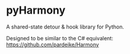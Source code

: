# pyHarmony

A shared-state detour & hook library for Python.

Designed to be similar to the C# equivalent: https://github.com/pardeike/Harmony


